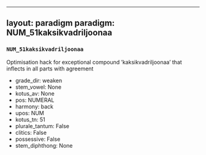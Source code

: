 
---
layout: paradigm
paradigm: NUM_51kaksikvadriljoonaa
---
### ` NUM_51kaksikvadriljoonaa `

Optimisation hack for exceptional compound ’kaksikvadriljoonaa’ that inflects in all parts with agreement
* grade_dir: weaken
* stem_vowel: None
* kotus_av: None
* pos: NUMERAL
* harmony: back
* upos: NUM
* kotus_tn: 51
* plurale_tantum: False
* clitics: False
* possessive: False
* stem_diphthong: None

